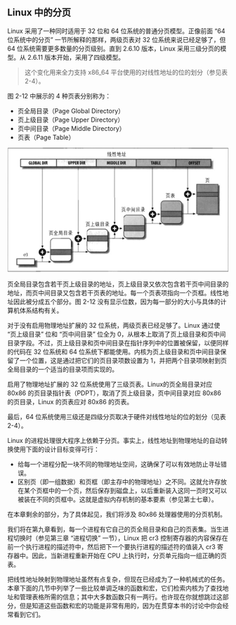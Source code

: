 ## Linux 中的分页

Linux 采用了一种同时适用于 32 位和 64 位系统的普通分页模型。正像前面 “64 位系统中的分页” 一节所解释的那样，两级页表对 32 位系统来说已经足够了，但 64 位系统需要更多数量的分页级别。直到 2.6.10 版本，Linux 采用三级分页的模型。从 2.6.11 版本开始，采用了四级模型。

> 这个变化用来全力支持 x86_64 平台使用的对线性地址的位的划分（参见表 2-4）。

图 2-12 中展示的 4 种页表分别称为：

- 页全局目录（Page Global Directory）
- 页上级目录（Page Upper Directory）
- 页中间目录（Page Middle Directory）
- 页表（Page Table）

![图 2-12：Linux 分页模式](../static/2_12.jpg)

页全局目录包含若干页上级目录的地址，页上级目录又依次包含若干页中间目录的地址，而页中间目录又包含若干页表的地址。每一个页表项指向一个页框。线性地址因此被分成五个部分。图 2-12 没有显示位数，因为每一部分的大小与具体的计算机体系结构有关。

对于没有启用物理地址扩展的 32 位系统，两级页表已经足够了。Linux 通过使 “页上级目录” 位和 “页中间目录” 位全为 0，从根本上取消了页上级目录和页中间目录字段。不过，页上级目录和页中间目录在指针序列中的位置被保留，以便同样的代码在 32 位系统和 64 位系统下都能使用。内核为页上级目录和页中间目录保留了一个位置，这是通过把它们的页目录项数设置为 1，并把两个目录项映射到页全局目录的一个适当的目录项而实现的。

启用了物理地址扩展的 32 位系统使用了三级页表。Linux的页全局目录对应 80x86 的页目录指针表（PDPT），取消了页上级目录，页中间目录对应 80x86 的页目录，Linux 的页表应对 80x86 的页表。

最后，64 位系统使用三级还是四级分页取决于硬件对线性地址的位的划分（见表 2-4）。

Linux 的进程处理很大程序上依赖于分页。事实上，线性地址到物理地址的自动转换使用下面的设计目标变得可行：
- 给每一个进程分配一块不同的物理地址空间，这确保了可以有效地防止寻址错误。
- 区别页（即一组数据）和页框（即主存中的物理地址）之不同。这就允许存放在某个页框中的一个页，然后保存到磁盘上，以后重新装入这同一页时又可以被装在不同的页框中。这就是虚拟内存机制的基本要素（参见第士七章）。

在本章剩余的部分，为了具体起见，我们将涉及 80x86 处理器使用的分页机制。

我们将在第九章看到，每一个进程有它自己的页全局目录和自己的页表集。当生进程切换时（参见第三章 “进程切换” 一节），Linux 把 cr3 控制寄存器的内容保存在前一个执行进程的描述符中，然后把下一个要执行进程的描述符的值装入 cr3 寄存器中。因此，当新进程重新开始在 CPU 上执行时，分页单元指向一组正确的页表。

把线性地址映射到物理地址虽然有点复杂，但现在已经成为了一种机械式的任务。本章下面的几节中列举了一些比较单调乏味的函数和宏，它们检索内核为了查找地址和管理表格所需的信息；其中大多数函数只有一两行。也许现在你就想跳过这部分，但是知道这些函数和宏的功能是非常有用的，因为在贯穿本书的讨论中你会经常看到它们。
